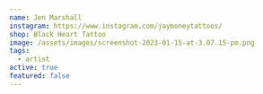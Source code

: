 ```yaml
---
name: Jen Marshall
instagram: https://www.instagram.com/jaymoneytattoos/
shop: Black Heart Tattoo
image: /assets/images/screenshot-2023-01-15-at-3.07.15-pm.png
tags:
  - artist
active: true
featured: false
---
```

